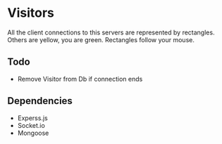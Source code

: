 # Visitors

All the client connections to this servers are represented by rectangles. Others are yellow, you are green. Rectangles follow your mouse.

## Todo

 * Remove Visitor from Db if connection ends

## Dependencies

* Experss.js
* Socket.io
* Mongoose

